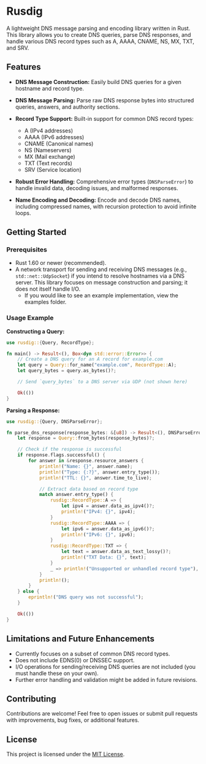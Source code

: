 # Rusdig

A lightweight DNS message parsing and encoding library written in Rust. This library allows you to create DNS queries, parse DNS responses, and handle various DNS record types such as A, AAAA, CNAME, NS, MX, TXT, and SRV.

## Features

- **DNS Message Construction:**
  Easily build DNS queries for a given hostname and record type.

- **DNS Message Parsing:**
  Parse raw DNS response bytes into structured queries, answers, and authority sections.

- **Record Type Support:**
  Built-in support for common DNS record types:
  - A (IPv4 addresses)
  - AAAA (IPv6 addresses)
  - CNAME (Canonical names)
  - NS (Nameservers)
  - MX (Mail exchange)
  - TXT (Text records)
  - SRV (Service location)

- **Robust Error Handling:**
  Comprehensive error types (`DNSParseError`) to handle invalid data, decoding issues, and malformed responses.

- **Name Encoding and Decoding:**
  Encode and decode DNS names, including compressed names, with recursion protection to avoid infinite loops.

## Getting Started

### Prerequisites

- Rust 1.60 or newer (recommended).
- A network transport for sending and receiving DNS messages (e.g., `std::net::UdpSocket`) if you intend to resolve hostnames via a DNS server. This library focuses on message construction and parsing; it does not itself handle I/O.
  - If you would like to see an example implementation, view the examples folder.

### Usage Example

**Constructing a Query:**

```rust
use rusdig::{Query, RecordType};

fn main() -> Result<(), Box<dyn std::error::Error>> {
    // Create a DNS query for an A record for example.com
    let query = Query::for_name("example.com", RecordType::A);
    let query_bytes = query.as_bytes()?;

    // Send `query_bytes` to a DNS server via UDP (not shown here)

    Ok(())
}
```

**Parsing a Response:**

```rust
use rusdig::{Query, DNSParseError};

fn parse_dns_response(response_bytes: &[u8]) -> Result<(), DNSParseError> {
    let response = Query::from_bytes(response_bytes)?;

    // Check if the response is successful
    if response.flags.successful() {
        for answer in &response.resource_answers {
            println!("Name: {}", answer.name);
            println!("Type: {:?}", answer.entry_type());
            println!("TTL: {}", answer.time_to_live);

            // Extract data based on record type
            match answer.entry_type() {
                rusdig::RecordType::A => {
                    let ipv4 = answer.data_as_ipv4()?;
                    println!("IPv4: {}", ipv4);
                }
                rusdig::RecordType::AAAA => {
                    let ipv6 = answer.data_as_ipv6()?;
                    println!("IPv6: {}", ipv6);
                }
                rusdig::RecordType::TXT => {
                    let text = answer.data_as_text_lossy()?;
                    println!("TXT Data: {}", text);
                }
                _ => println!("Unsupported or unhandled record type"),
            }
            println!();
        }
    } else {
        eprintln!("DNS query was not successful");
    }

    Ok(())
}
```

## Limitations and Future Enhancements

- Currently focuses on a subset of common DNS record types.
- Does not include EDNS(0) or DNSSEC support.
- I/O operations for sending/receiving DNS queries are not included (you must handle these on your own).
- Further error handling and validation might be added in future revisions.

## Contributing

Contributions are welcome! Feel free to open issues or submit pull requests with improvements, bug fixes, or additional features.

## License

This project is licensed under the [MIT License](LICENSE).